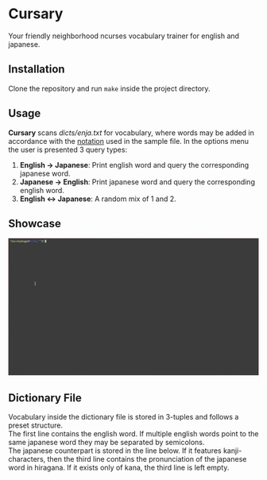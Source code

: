 # Cursary #
Your friendly neighborhood ncurses vocabulary trainer for english and japanese.

## Installation ##
Clone the repository and run `make` inside the project directory.

## Usage ##
__Cursary__ scans _dicts/enja.txt_ for vocabulary, where words may be added in accordance with the [notation](#dictionary-file) used in the sample file.
In the options menu the user is presented 3 query types:
1. __English -> Japanese__: Print english word and query the corresponding japanese word.
2. __Japanese -> English__: Print japanese word and query the corresponding english word.
3. __English <-> Japanese__: A random mix of 1 and 2.

## Showcase ##
![Cursary](demo/cursary.gif)

## Dictionary File ##
Vocabulary inside the dictionary file is stored in 3-tuples and follows a preset structure.\
The first line contains the english word. If multiple english words point to the same japanese word they may be separated by semicolons.\
The japanese counterpart is stored in the line below. If it features kanji-characters, then the third line contains the pronunciation of the japanese word in hiragana. 
If it exists only of kana, the third line is left empty.
